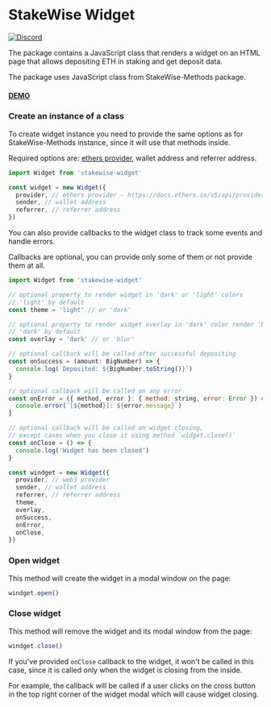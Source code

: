 # StakeWise Widget

[![Discord](https://user-images.githubusercontent.com/7288322/34471967-1df7808a-efbb-11e7-9088-ed0b04151291.png)](https://discord.gg/2BSdr2g)

The package contains a JavaScript class that renders a
widget on an HTML page that allows depositing ETH in
staking and get deposit data.

The package uses JavaScript class from StakeWise-Methods
package.

#### [DEMO](https://widget.stakewise.io/)

### Create an instance of a class
To create widget instance you need to provide the same
options as for StakeWise-Methods instance, since it will
use that methods inside.

Required options are: [ethers provider](https://docs.ethers.io/v5/api/providers/provider/), wallet address and
referrer address.

```js
import Widget from 'stakewise-widget'

const widget = new Widget({
  provider, // ethers provider - https://docs.ethers.io/v5/api/providers/provider/
  sender, // wallet address
  referrer, // referrer address
})
```

You can also provide callbacks to the widget class to
track some events and handle errors. 

Callbacks are optional, you can provide only some of
them or not provide them at all.

```js
import Widget from 'stakewise-widget'

// optional property to render widget in 'dark' or 'light' colors
// 'light' by default
const theme = 'light' // or 'dark'

// optional property to render widget overlay in 'dark' color render 'blur' overlay
// 'dark' by default
const overlay = 'dark' // or 'blur'

// optional callback will be called after successful depositing
const onSuccess = (amount: BigNumber) => {
  console.log(`Deposited: ${BigNumber.toString()}`)
}

// optional callback will be called on any error
const onError = ({ method, error }: { method: string, error: Error }) => {
  console.error(`[${method}]: ${error.message}`)
}

// optional callback will be called on widget closing,
// except cases when you close it using method `widget.close()` 
const onClose = () => {
  console.log('Widget has been closed')
}

const windget = new Widget({
  provider, // web3 provider
  sender, // wallet address
  referrer, // referrer address
  theme,
  overlay,
  onSuccess, 
  onError, 
  onClose,  
})
```

### Open widget
This method will create the widget in a modal window on
the page:

```js
windget.open()
```

### Close widget
This method will remove the widget and its modal window
from the page:

```js
windget.close()
```

If you've provided `onClose` callback to the widget, it
won't be called in this case, since it is called only
when the widget is closing from the inside.

For example, the callback will be called if a user
clicks on the cross button in the top right corner of
the widget modal which will cause widget closing.
